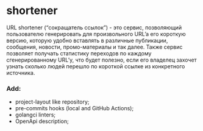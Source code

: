 # shortener
URL shortener (“сокращатель ссылок”) - это сервис, позволяющий пользователю генерировать  для произвольного URL’a его короткую версию, которую удобно вставлять в различные публикации, сообщения, новости, промо-материалы и так далее. Также сервис позволяет получать статистику переходов по каждому сгенерированному URL’у, что будет полезно, если его владелец захочет узнать сколько людей перешло по короткой ссылке из конкретного источника.

### Add:
- project-layout like repository;
- pre-commits hooks (local and GitHub Actions);
- golangci linters;
- OpenApi description;
